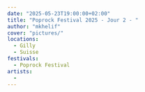 ```yaml
---
date: "2025-05-23T19:00:00+02:00"
title: "Poprock Festival 2025 - Jour 2 - "
author: "mkhelif"
cover: "pictures/"
locations:
  - Gilly
  - Suisse
festivals:
  - Poprock Festival
artists:
  - 
---
```


